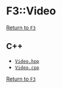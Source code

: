 # F3::Video

[Return to `F3`](/docs/F3.md)

## C++

- [`Video.hpp`](/c++/include/Video.hpp)
- [`Video.cpp`](/c++/source/Video.cpp)

[Return to `F3`](/docs/F3.md)